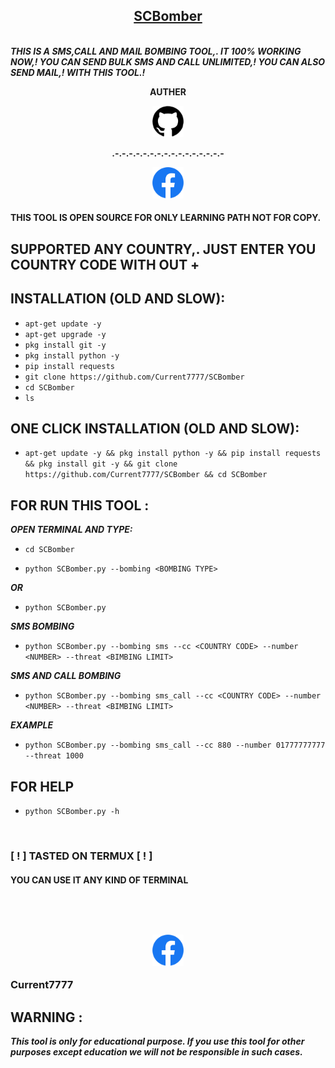
<h2 align="center">
<a href="https://maocommunity.blogspot.com/?m=1">SCBomber</a>
  
  </h2>
</br>
<b><i>THIS IS A SMS,CALL AND MAIL BOMBING TOOL,.
IT 100% WORKING NOW,! YOU CAN SEND BULK SMS AND CALL UNLIMITED,!
YOU CAN ALSO SEND MAIL,! WITH THIS TOOL.!</i></b>
</br>
<p align="center">
<b> AUTHER </b>
</p>
 <p align="center">
<a href="https://github.com/Current7777">
  <img width="50px" height="50px" src="https://raw.githubusercontent.com/fh-rabbi/Hack-Box/main/images/git.png">
</a>
</p>
  <p align="center">
  <b> .-.-.-.-.-.-.-.-.-.-.-.-.-.-.-.- </b>
<p/>
<p align="center">
<a href="https://www.facebook.com/groups/242589267650518/?ref=share">
  <img width="50px" height="50px" src="https://raw.githubusercontent.com/fh-rabbi/Hack-Box/main/images/fb.png"><!I JUST USE A PIC FROM FH-RABBI >
</a>
</p>  

  
#### THIS TOOL IS OPEN SOURCE FOR ONLY LEARNING PATH NOT FOR COPY.

## SUPPORTED ANY COUNTRY,. JUST ENTER YOU COUNTRY CODE WITH OUT +

## INSTALLATION (OLD AND SLOW):

* `apt-get update -y`
* `apt-get upgrade -y`
* `pkg install git -y`
* `pkg install python -y`
* `pip install requests`
* `git clone https://github.com/Current7777/SCBomber`
* `cd SCBomber`
* `ls`


## ONE CLICK INSTALLATION (OLD AND SLOW):
* `apt-get update -y && pkg install python -y && pip install requests && pkg install git -y && git clone https://github.com/Current7777/SCBomber && cd SCBomber`


## FOR RUN THIS TOOL :

***OPEN TERMINAL AND TYPE:***

* `cd SCBomber`

* `python SCBomber.py --bombing <BOMBING TYPE> `

***OR***

* `python SCBomber.py`

***SMS BOMBING***

* `python SCBomber.py --bombing sms --cc <COUNTRY CODE> --number <NUMBER> --threat <BIMBING LIMIT>`

***SMS AND CALL BOMBING***

* `python SCBomber.py --bombing sms_call --cc <COUNTRY CODE> --number <NUMBER> --threat <BIMBING LIMIT>`

***EXAMPLE***

* `python SCBomber.py --bombing sms_call --cc 880 --number 01777777777 --threat 1000`

## FOR HELP
* `python SCBomber.py -h`

</br>
<h3>[ ! ] TASTED ON TERMUX [ ! ]
</br>
 <h4>YOU CAN USE IT ANY KIND OF TERMINAL<h4/>
<h3/>


<b>

</br>
</br>
<p align="center">
<a href="https://www.facebook.com/groups/242589267650518/?ref=share">
  <img width="50px" height="50px" src="https://raw.githubusercontent.com/fh-rabbi/Hack-Box/main/images/fb.png"><!I JUST USE A PIC FROM FH-RABBI >
<a/>
<p/>  

</b>
<b> Current7777 </b>

## WARNING : 
***This tool is only for educational purpose. If you use this tool for other purposes except education we will not be responsible in such cases.***

  
  
  